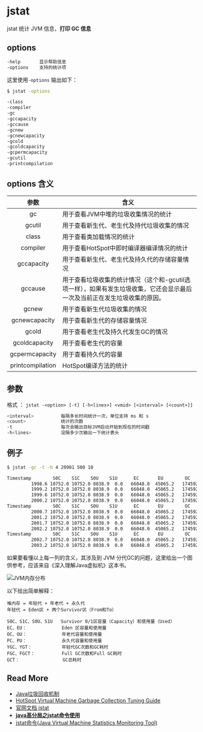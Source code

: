 # jstat

jstat 统计 JVM 信息，**打印 GC 信息**

## options

``` bash
-help       显示帮助信息
-options    支持的统计项
```
这里使用`-options` 输出如下：

``` bash
$ jstat -options

-class
-compiler
-gc
-gccapacity
-gccause
-gcnew
-gcnewcapacity
-gcold
-gcoldcapacity
-gcpermcapacity
-gcutil
-printcompilation
```
## options 含义

|参数|含义|
|:---:|----|
|gc|                  用于查看JVM中堆的垃圾收集情况的统计|
|gcutil     |         用于查看新生代、老生代及持代垃圾收集的情况|
|class      |         用于查看类加载情况的统计|
|compiler    |        用于查看HotSpot中即时编译器编译情况的统计|
|gccapacity  |	    用于查看新生代、老生代及持久代的存储容量情况|
|gccause	  |          用于查看垃圾收集的统计情况（这个和-gcutil选项一样），如果有发生垃圾收集，它还会显示最后一次及当前正在发生垃圾收集的原因。|
|gcnew          |     用于查看新生代垃圾收集的情况|
|gcnewcapacity	|    用于查看新生代的存储容量情况|
|gcold	  |          用于查看老生代及持久代发生GC的情况|
|gcoldcapacity	 |   用于查看老生代的容量|
|gcpermcapacity	|    用于查看持久代的容量|
|printcompilation    |HotSpot编译方法的统计|

## 参数

格式 ： `jstat -<option> [-t] [-h<lines>] <vmid> [<interval> [<count>]]`

``` bash
<interval>          每隔多长时间统计一次，单位支持 ms 和 s
<count>             统计的次数
-t                  每次会输出目标JVM启动开始到现在的时间戳
-h<lines>           没隔多少次输出一下统计表头
```

## 例子

``` bash
$ jstat -gc -t -h 4 20901 500 10

Timestamp        S0C    S1C    S0U    S1U      EC       EU        OC         OU       PC     PU    YGC     YGCT    FGC    FGCT     GCT   
         1998.6 10752.0 10752.0 8038.9  0.0   66048.0  45065.2   174592.0    627.8    21504.0 17411.2      2    0.039   1      0.029    0.069
         1999.2 10752.0 10752.0 8038.9  0.0   66048.0  45065.2   174592.0    627.8    21504.0 17411.2      2    0.039   1      0.029    0.069
         1999.6 10752.0 10752.0 8038.9  0.0   66048.0  45065.2   174592.0    627.8    21504.0 17411.2      2    0.039   1      0.029    0.069
         2000.2 10752.0 10752.0 8038.9  0.0   66048.0  45065.2   174592.0    627.8    21504.0 17411.2      2    0.039   1      0.029    0.069
Timestamp        S0C    S1C    S0U    S1U      EC       EU        OC         OU       PC     PU    YGC     YGCT    FGC    FGCT     GCT   
         2000.7 10752.0 10752.0 8038.9  0.0   66048.0  45065.2   174592.0    627.8    21504.0 17411.2      2    0.039   1      0.029    0.069
         2001.2 10752.0 10752.0 8038.9  0.0   66048.0  45065.2   174592.0    627.8    21504.0 17411.2      2    0.039   1      0.029    0.069
         2001.7 10752.0 10752.0 8038.9  0.0   66048.0  45065.2   174592.0    627.8    21504.0 17411.2      2    0.039   1      0.029    0.069
         2002.2 10752.0 10752.0 8038.9  0.0   66048.0  45065.2   174592.0    627.8    21504.0 17411.2      2    0.039   1      0.029    0.069
Timestamp        S0C    S1C    S0U    S1U      EC       EU        OC         OU       PC     PU    YGC     YGCT    FGC    FGCT     GCT   
         2002.7 10752.0 10752.0 8038.9  0.0   66048.0  45065.2   174592.0    627.8    21504.0 17411.2      2    0.039   1      0.029    0.069
         2003.2 10752.0 10752.0 8038.9  0.0   66048.0  45065.2   174592.0    627.8    21504.0 17411.2      2    0.039   1      0.029    0.069
```


如果要看懂以上每一列的含义，其涉及到 JVM 分代GC的问题，这里给出一个图供参考，应该来自《深入理解Java虚拟机》这本书。

![JVM内存分布](//pic01.kail.xyz/images/java-self-monitor-command/1.png)

以下给出简单解释：
```
堆内存 = 年轻代 + 年老代 + 永久代  
年轻代 = Eden区 + 两个Survivor区（From和To）  

S0C、S1C、S0U、S1U   Survivor 0/1区容量（Capacity）和使用量（Used）  
EC、EU：             Eden 区容量和使用量  
OC、OU：             年老代容量和使用量  
PC、PU：             永久代容量和使用量   
YGC、YGT：           年轻代GC次数和GC耗时  
FGC、FGCT：          Full GC次数和Full GC耗时  
GCT：                GC总耗时
```



## Read More

- [Java垃圾回收机制](http://www.jianshu.com/p/778dd3848196)
- [HotSpot Virtual Machine Garbage Collection Tuning Guide](http://docs.oracle.com/javase/8/docs/technotes/guides/vm/gctuning/toc.html)
- [官网文档  jstat](https://docs.oracle.com/javase/7/docs/technotes/tools/share/jstat.html#output_options)
- [**java高分局之jstat命令使用**](http://blog.csdn.net/maosijunzi/article/details/46049117)
-  [jstat命令(Java Virtual Machine Statistics Monitoring Tool)](http://blog.csdn.net/fenglibing/article/details/6411951)





